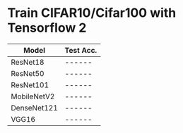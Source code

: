 # Train CIFAR10/Cifar100 with Tensorflow 2



| Model           |Test Acc.|
|-----------------|---------|
| ResNet18        | ------  |
| ResNet50        | ------  |
| ResNet101       | ------  |
| MobileNetV2     | ------  |
| DenseNet121     | ------  |
| VGG16           | ------  |
